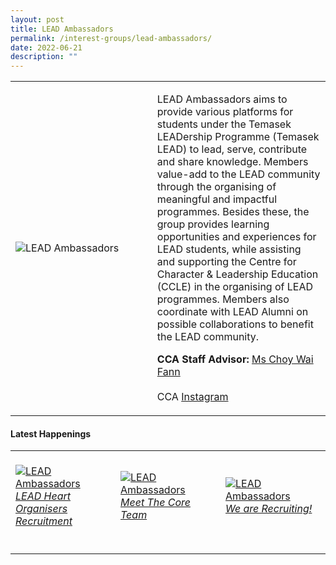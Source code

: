 ```yaml
---
layout: post
title: LEAD Ambassadors
permalink: /interest-groups/lead-ambassadors/
date: 2022-06-21
description: ""
---
```

<div>
    <table>
        <tr>
            <td style="width:45%"><image src="/images/CCA-Lead_Ambassadors.jpg" style="display:block;margin-left:auto;margin-right:auto;" alt="LEAD Ambassadors"></image></td>
            <td>
                <p>
                    LEAD Ambassadors aims to provide various platforms for students under the Temasek LEADership Programme (Temasek LEAD) to lead, serve, contribute and share knowledge. Members value-add to the LEAD community through the organising of meaningful and impactful programmes. Besides these, the group provides learning opportunities and experiences for LEAD students, while assisting and supporting the Centre for Character & Leadership Education (CCLE) in the organising of LEAD programmes. Members also coordinate with LEAD Alumni on possible collaborations to benefit the LEAD community.
                </p>
                <p>
                    <b>CCA Staff Advisor:</b> <a href="mailto:CHOY_Wai_Fann@TP.EDU.SG">Ms Choy Wai Fann</a><br>
                    <br>
                    CCA <a href="https://www.instagram.com/tp.lead/">Instagram</a>
                </p>
            </td>
        </tr>
    </table>
</div>

#### Latest Happenings

<table>
    <tr>
        <td style="width:33%"><br>
            <a href="https://www.instagram.com/p/CefIv-rJbcp/">
                <image src="/images/Interest Groups/LEAD_LEAD Heart Organisers Recruitment.png" style="display:block;margin-left:auto;margin-right:auto;" alt="LEAD Ambassadors">
                <h6 style="margin-top:0%">LEAD Heart Organisers Recruitment</h6>
                </image>
            </a>
        </td>
        <td style="width:33%"><br>
            <a href="https://www.instagram.com/p/CedjKhAJJGd/">
                <image src="/images/Interest Groups/LEAD_Meet the Core Team.png" style="display:block;margin-left:auto;margin-right:auto;" alt="LEAD Ambassadors">
                <h6 style="margin-top:0%">Meet The Core Team</h6>
                </image>
            </a>
        </td>
        <td style="width:33%"><br>
            <a href="https://www.instagram.com/p/CeLcFKYpM-y/">
                <image src="/images/Interest Groups/LEAD_We are Recruiting!.png" style="display:block;margin-left:auto;margin-right:auto;" alt="LEAD Ambassadors">
                <h6 style="margin-top:0%">We are Recruiting!</h6>    
                </image>
            </a>
        </td>
    </tr>
</table>